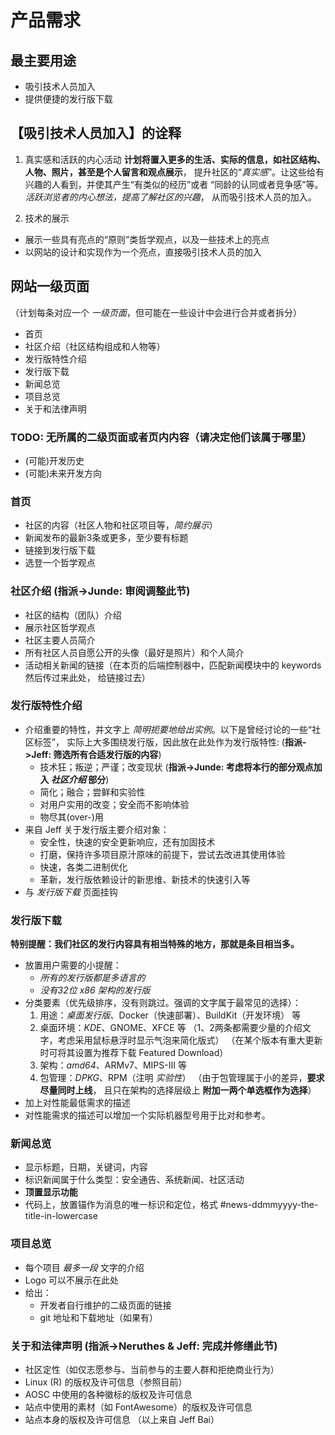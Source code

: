 # 产品需求

## 最主要用途
- 吸引技术人员加入
- 提供便捷的发行版下载

## 【吸引技术人员加入】的诠释

1. 真实感和活跃的内心活动
  **计划将置入更多的生活、实际的信息，如社区结构、人物、照片，甚至是个人留言和观点展示**，
  提升社区的“*真实感*”。让这些给有兴趣的人看到，并使其产生“有类似的经历”或者
  “同龄的认同或者竞争感”等。*活跃浏览者的内心想法，提高了解社区的兴趣*，
  从而吸引技术人员的加入。

2. 技术的展示
  - 展示一些具有亮点的“原则”类哲学观点，以及一些技术上的亮点
  - 以网站的设计和实现作为一个亮点，直接吸引技术人员的加入

## 网站一级页面
（计划每条对应一个 *一级页面*，但可能在一些设计中会进行合并或者拆分）
- 首页
- 社区介绍（社区结构组成和人物等）
- 发行版特性介绍
- 发行版下载
- 新闻总览
- 项目总览
- 关于和法律声明

### **TODO: 无所属的二级页面或者页内内容（请决定他们该属于哪里）**
- (可能)开发历史
- (可能)未来开发方向

### 首页
- 社区的内容（社区人物和社区项目等，*简约展示*）
- 新闻发布的最新3条或更多，至少要有标题
- 链接到发行版下载
- 选登一个哲学观点

### 社区介绍 (**指派->Junde: 审阅调整此节**)
- 社区的结构（团队）介绍
- 展示社区哲学观点
- 社区主要人员简介
- 所有社区人员自愿公开的头像（最好是照片）和个人简介
- 活动相关新闻的链接（在本页的后端控制器中，匹配新闻模块中的 keywords 然后传过来此处，
  给链接过去）

### 发行版特性介绍
- 介绍重要的特性，并文字上 *简明扼要地给出实例*。以下是曾经讨论的一些“社区标签”，
  实际上大多围绕发行版，因此放在此处作为发行版特性:
  (**指派->Jeff: 筛选所有合适发行版的内容**)
  - 技术狂；叛逆；严谨；改变现状 (**指派->Junde: 考虑将本行的部分观点加入 *社区介绍* 部分**)
  - 简化；融合；尝鲜和实验性
  - 对用户实用的改变；安全而不影响体验
  - 物尽其(over-)用
- 来自 Jeff 关于发行版主要介绍对象：
  - 安全性，快速的安全更新响应，还有加固技术
  - 打磨，保持许多项目原汁原味的前提下，尝试去改进其使用体验
  - 快速，各类二进制优化
  - 革新，发行版依赖设计的新思维、新技术的快速引入等
- 与 *发行版下载* 页面挂钩

### 发行版下载
**特别提醒：我们社区的发行内容具有相当特殊的地方，那就是条目相当多。**
- 放置用户需要的小提醒：
  - *所有的发行版都是多语言的*
  - *没有32位 x86 架构的发行版*
- 分类要素（优先级排序，没有则跳过。强调的文字属于最常见的选择）：
  1. 用途：*桌面发行版*、Docker（快速部署）、BuildKit（开发环境） 等
  2. 桌面环境：*KDE*、GNOME、XFCE 等
    （1、2两条都需要少量的介绍文字，考虑采用鼠标悬浮时显示气泡来简化版式）
    （在某个版本有重大更新时可将其设置为推荐下载 Featured Download）
  3. 架构：*amd64*、ARMv7、MIPS-III 等
  4. 包管理：*DPKG*、RPM（注明 *实验性*）
    （由于包管理属于小的差异，**要求尽量同时上线**，
    且只在架构的选择层级上 **附加一两个单选框作为选择**）
- 加上对性能最低需求的描述
- 对性能需求的描述可以增加一个实际机器型号用于比对和参考。

### 新闻总览
- 显示标题，日期，关键词，内容
- 标识新闻属于什么类型：安全通告、系统新闻、社区活动
- **顶置显示功能**
- 代码上，放置锚作为消息的唯一标识和定位，格式 #news-ddmmyyyy-the-title-in-lowercase

### 项目总览
- 每个项目 *最多一段* 文字的介绍
- Logo 可以不展示在此处
- 给出：
  - 开发者自行维护的二级页面的链接
  - git 地址和下载地址（如果有）

### 关于和法律声明 (**指派->Neruthes & Jeff: 完成并修缮此节**)
- 社区定性（如仅志愿参与、当前参与的主要人群和拒绝商业行为）
- Linux (R) 的版权及许可信息（参照目前）
- AOSC 中使用的各种徽标的版权及许可信息
- 站点中使用的素材（如 FontAwesome）的版权及许可信息
- 站点本身的版权及许可信息
（以上来自 Jeff Bai）
